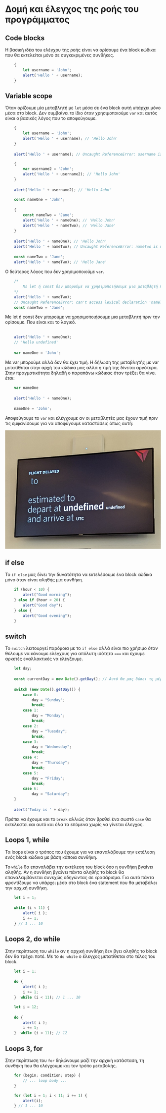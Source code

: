 # Δομή και έλεγχος της ροής του προγράμματος

## Code blocks

Η βασική ιδέα του ελέγχου της ροής είναι να ορίσουμε ένα block κώδικα που θα εκτελείται μόνο σε συγκεκριμένες συνθήκες.

```js
    {
        let username = 'John';
        alert('Hello ' + username);
    }
```

## Variable scope

Όταν ορίζουμε μία μεταβλητή με `let` μέσα σε ένα block αυτή υπάρχει μόνο μέσα στο block.
Δεν συμβαίνει το ίδιο όταν χρησιμοποιούμε `var` και αυτός είναι ο βασικός λόγος που το αποφεύγουμε.

```js
    {
        let username = 'John';
        alert('Hello ' + username); // 'Hello John'
    }

    alert('Hello ' + username); // Uncaught ReferenceError: username is not defined
```


```js
    {
        var username2 = 'John';
        alert('Hello ' + username2); // 'Hello John'
    }

    alert('Hello ' + username2); // 'Hello John'
```

```js
    const nameOne = 'John';

    {
        const nameTwo = 'Jane';
        alert('Hello ' + nameOne); // 'Hello John'
        alert('Hello ' + nameTwo); // 'Hello Jane'
    }

    alert('Hello ' + nameOne); // 'Hello John'
    alert('Hello ' + nameTwo); // Uncaught ReferenceError: nameTwo is not defined

    const nameTwo = 'Jane';
    alert('Hello ' + nameTwo); // 'Hello Jane'

```

Ο δεύτερος λόγος που δεν χρησιμοποιούμε `var`.

```js
    /*
        Με let ή const δεν μπορούμε να χρησιμοποιήσουμε μια μεταβλητή πριν την ορίσουμε.
    */
    alert('Hello ' + nameTwo);
    // Uncaught ReferenceError: can't access lexical declaration 'nameTwo' before initialization
    const nameTwo = 'Jane';  
```

Με let ή const δεν μπορούμε να χρησιμοποιήσουμε μια μεταβλητή πριν την ορίσουμε. Που είναι και το λογικό.

```js

    alert('Hello ' + nameOne);
    // 'Hello undefined'

    var nameOne = 'John'; 
```

Με var μπορούμε αλλά δεν θα έχει τιμή. Η δήλωση της μεταβλητής με var μετατίθεται στην αρχή του κώδικα μας αλλά η τιμή της δίνεται αργότερα.
Στην πραγματικότητα δηλαδή ο παραπάνω κώδικας όταν τρέξει θα γίνει έτσι:

```js
    var nameOne

    alert('Hello ' + nameOne);

    nameOne = 'John'; 
```

Αποφεύγουμε το `var` και ελέγχουμε αν οι μεταβλητές μας έχουν τιμή πριν τις εμφανίσουμε για να αποφύγουμε καταστάσεις όπως αυτή:

![Screen with code errors](/images/screen-with-error.jpg "Screen with code errors")

## if else

Το `if else` μας δίνει την δυνατότητα να εκτελέσουμε ένα block κώδικα μόνο όταν είναι αληθής μια συνθήκη.

```js
    if (hour < 10) {
        alert("Good morning");
    } else if (hour < 20) {
        alert("Good day");
    } else {
        alert("Good evening");
    } 
```

## switch

Το `switch` λειτουργεί παρόμοια με το `if else` αλλά είναι πιο χρήσιμο όταν θέλουμε να κάνουμε ελέγχους για απόλυτη ισότητα `===` και έχουμε αρκετές εναλλακτικές να ελέγξουμε.

```js
    let day;

    const currentDay = new Date().getDay(); // Αυτό θα μας δώσει τη μέρα της βδομάδας σαν αριθμό απο 0 - 6.

    switch (new Date().getDay()) {
        case 0:
            day = "Sunday";
            break;
        case 1:
            day = "Monday";
            break;
        case 2:
            day = "Tuesday";
            break;
        case 3:
            day = "Wednesday";
            break;
        case 4:
            day = "Thursday";
            break;
        case 5:
            day = "Friday";
            break;
        case 6:
            day = "Saturday";
    }

    alert('Today is ' + day);
```

Πρέπει να έχουμε και το `break` αλλιώς όταν βρεθεί ένα σωστό `case` θα εκτελεστεί και αυτό και όλα τα επόμενα χωρίς να γίνεται έλεγχος.

## Loops 1, while

Τα loops είναι ο τρόπος που έχουμε για να επαναλάβουμε την εκτέλεση ενός block κώδικα με βάση κάποια συνθήκη.

Το `while` θα επαναλάβει την εκτέλεση του block όσο η συνθήκη βγαίνει αληθής. Αν η συνθήκη βγαίνει πάντα αληθής το block θα επαναλαμβάνεται συνεχώς οδηγώντας σε κρασάρισμα. Για αυτό πάντα φροντίζουμε να υπάρχει μέσα στο block ένα statement που θα μεταβάλει την αρχική συνθήκη.


```js
    let i = 1;

    while (i < 11) {
        alert( i );
        i += 1;
    } // 1 ... 10
```

## Loops 2, do while

Στην περίπτωση του `while` αν η αρχική συνθήκη δεν βγει αληθής το block δεν θα τρέχει ποτέ. Με το `do while` ο έλεγχος μετατίθεται στο τέλος του block.

```js
    let i = 1;

    do {
        alert( i );
        i += 1;
    }  while (i < 11); // 1 ... 10
```

```js
    let i = 12;

    do {
        alert( i );
        i += 1;
    }  while (i < 11); // 12
```

## Loops 3, for

Στην περίπτωση του `for` δηλώνουμε μαζί την αρχική κατάσταση, τη συνθήκη που θα ελέγχουμε και τον τρόπο μεταβολής.

```js
    for (begin; condition; step) {
        // ... loop body ...
    }
```

```js
    for (let i = 1; i < 11; i += 1) { 
        alert(i);
    } // 1 ... 10
```